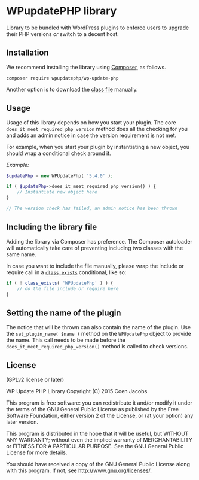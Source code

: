 # WPupdatePHP library
Library to be bundled with WordPress plugins to enforce users to upgrade their PHP versions _or_ switch to a decent host.

## Installation
We recommend installing the library using [Composer](https://getcomposer.org/), as follows.

```
composer require wpupdatephp/wp-update-php
```

Another option is to download the [class file](https://github.com/WPupdatePHP/wp-update-php/blob/master/src/WPUpdatePhp.php) manually.

## Usage
Usage of this library depends on how you start your plugin. The core `does_it_meet_required_php_version` method does all the checking for you and adds an admin notice in case the version requirement is not met.

For example, when you start your plugin by instantiating a new object, you should wrap a conditional check around it. 

_Example:_

```php
$updatePhp = new WPUpdatePhp( '5.4.0' );

if ( $updatePhp->does_it_meet_required_php_version() ) {
    // Instantiate new object here
}

// The version check has failed, an admin notice has been thrown
```

## Including the library file
Adding the library via Composer has preference. The Composer autoloader will automatically take care of preventing including two classes with the same name.

In case you want to include the file manually, please wrap the include or require call in a [`class_exists`](http://php.net/class_exists) conditional, like so:

```php
if ( ! class_exists( 'WPUpdatePhp' ) ) {
	// do the file include or require here
}
```

## Setting the name of the plugin
The notice that will be thrown can also contain the name of the plugin. Use the `set_plugin_name( $name )` method on the `WPUpdatePhp` object to provide the name. This call needs to be made before the `does_it_meet_required_php_version()` method is called to check versions.

## License
(GPLv2 license or later)

WP Update PHP Library
Copyright (C) 2015  Coen Jacobs

This program is free software: you can redistribute it and/or modify
it under the terms of the GNU General Public License as published by
the Free Software Foundation, either version 2 of the License, or
(at your option) any later version.

This program is distributed in the hope that it will be useful,
but WITHOUT ANY WARRANTY; without even the implied warranty of
MERCHANTABILITY or FITNESS FOR A PARTICULAR PURPOSE.  See the
GNU General Public License for more details.

You should have received a copy of the GNU General Public License
along with this program.  If not, see <http://www.gnu.org/licenses/>.
